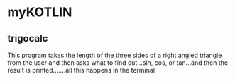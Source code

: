 # myKOTLIN
## trigocalc
  This program takes the length of the three sides of a right angled triangle from the user and then asks what to find out...sin, cos, or tan...and then the result is printed.......all this happens in the terminal
  
